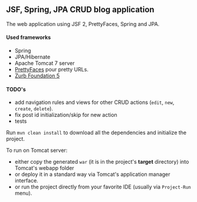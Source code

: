 JSF, Spring, JPA CRUD blog application
---

The web application using JSF 2, PrettyFaces, Spring and JPA.

#### Used frameworks
- Spring
- JPA/Hibernate
- Apache Tomcat 7 server
- [PrettyFaces](http://ocpsoft.org/prettyfaces/) pour pretty URLs.
- [Zurb Foundation 5](http://foundation.zurb.com/)

#### TODO's

- add navigation rules and views for other CRUD actions (`edit`, `new`, `create`, `delete`).
- fix post id initialization/skip for new action
- tests


Run `mvn clean install` to download all the dependencies and initialize the project.


To run on Tomcat server:

- either copy the generated `war` (it is in the project's **target** directory) into Tomcat's webapp folder
- or deploy it in a standard way via Tomcat's application manager interface.
- or run the project directly from your favorite IDE (usually via `Project-Run` menu).
